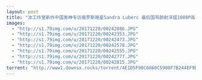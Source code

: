 ```yaml
---
layout: post
title: "汝工作室新作中国男神专访俄罗斯艳星Sandra Luberc 最后国骂颜射洋妞1080P高清完整版"
images:
  - "http://s1.79img.com/u/20171220/00242086.JPG"
  - "http://s1.79img.com/u/20171220/00242353.JPG"
  - "http://s1.79img.com/u/20171220/00242473.JPG"
  - "http://s1.79img.com/u/20171220/00242578.JPG"
  - "http://s1.79img.com/u/20171220/00242555.JPG"
  - "http://s1.79img.com/u/20171220/00242777.JPG"
  - "http://s1.79img.com/u/20171220/00242815.JPG"
torrent: "http://www1.downsx.rocks/torrent/4E1D5F90C6860C5908F7B244EF9B1D48F16AD42E"
---
```

